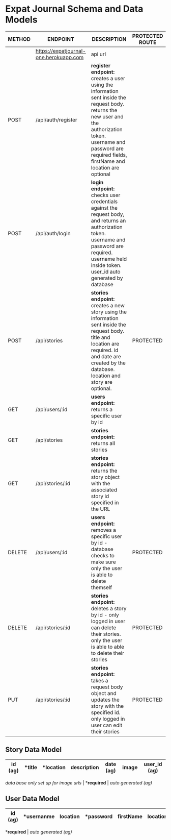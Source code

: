 # Expat Journal Schema and Data Models

| METHOD | ENDPOINT | DESCRIPTION | PROTECTED ROUTE |
| ----------- | ----------- | ----------- | ----------- |
|  | https://expatjournal-one.herokuapp.com | api url |  |
| POST | /api/auth/register | **register endpoint:** creates a user using the information sent inside the request body. returns the new user and the authorization token. username and password are required fields, firstName and location are optional|  |
| POST | /api/auth/login | **login endpoint:** checks user credentials against the request body, and returns an authorization token. username and password are required. username held inside token. user_id auto generated by database |
| POST | /api/stories | **stories endpoint:** creates a new story using the information sent inside the request body. title and location are required. id and date are created by the database. location and story are optional.| PROTECTED |
| GET | /api/users/:id | **users endpoint:** returns a specific user by id |
| GET | /api/stories | **stories endpoint:** returns all stories |  |
| GET | /api/stories/:id | **stories endpoint:** returns the story object with the associated story id specified in the URL |
| DELETE | /api/users/:id | **users endpoint:** removes a specific user by id - database checks to make sure only the user is able to delete themself | PROTECTED |
| DELETE | /api/stories/:id | **stories endpoint:** deletes a story by id - only logged in user can delete their stories. only the user is able to able to delete their stories | PROTECTED |
| PUT | /api/stories/:id | **stories endpoint:** takes a request body object and updates the story with the specified id. only logged in user can edit their stories| PROTECTED |

 ## Story Data Model 
 
| id (ag) | ***title** | ***location**  | description | date (ag) | image | user_id (ag) | 
| ----------- | ----------- | ----------- | ----------- |----------- | ----------- | ----------- |

*data base only set up for image urls*  |  ***required**   | *auto generated (ag)* 


 ## User Data Model 
 
| id (ag) | ***usernanme**  | location  | ***password** | firstName | location | 
| ----------- | ----------- | ----------- | ----------- |----------- | ----------- | 

  ***required**   | *auto generated (ag)* 
